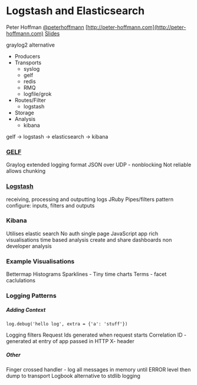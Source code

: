 Logstash and Elasticsearch
==========================
Peter Hoffman
[@peterhoffmann](https://twitter.com/peterhoffmann)
[http://peter-hoffmann.com](http://peter-hoffmann.com)
[Slides](github.com/hoffmann)

graylog2 alternative

- Producers
- Transports
  - syslog
  - gelf
  - redis
  - RMQ
  - logfile/grok
- Routes/Filter
  - logstash
- Storage
- Analysis
  - kibana

gelf -> logstash -> elasticsearch -> kibana

### [GELF](http://graylog2.org/gelf)
Graylog extended logging format
JSON over UDP - nonblocking
Not reliable
allows chunking

### [Logstash](http://logstash.net)
receiving, processing and outputting logs
JRuby
Pipes/filters pattern
configure: inputs, filters and outputs

### Kibana
Utilises elastic search
No auth
single page JavaScript app
rich visualisations
time based analysis
create and share dashboards
non developer analysis

### Example Visualisations
Bettermap
Histograms
Sparklines - Tiny time charts
Terms - facet caclulations

### Logging Patterns

##### Adding Context

    log.debug('hello log', extra = {'a': 'stuff'})

Logging filters
Request Ids generated when request starts
Correlation ID - generated at entry of app passed in HTTP X- header

##### Other
Finger crossed handler - log all messages in memory until ERROR level then dump to transport
Logbook alternative to stdlib logging
